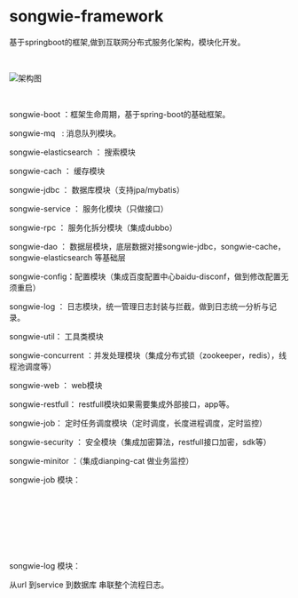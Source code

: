 # songwie-framework
基于springboot的框架,做到互联网分布式服务化架构，模块化开发。


<p>
	<br />
</p>
<p>
	<img src="https://github.com/songwie/songwie-framework/blob/master/%E5%9F%BA%E7%A1%80%E6%A1%86%E6%9E%B6%E5%8C%85%E5%9B%BE.png" alt="架构图" /> 
</p>
<p>
	<br />

songwie-boot ：框架生命周期，基于spring-boot的基础框架。

songwie-mq   : 消息队列模块。

songwie-elasticsearch ： 搜索模块

songwie-cach ： 缓存模块

songwie-jdbc ： 数据库模块（支持jpa/mybatis）

songwie-service ： 服务化模块（只做接口）

songwie-rpc ： 服务化拆分模块（集成dubbo）

songwie-dao ： 数据层模块，底层数据对接songwie-jdbc，songwie-cache，songwie-elasticsearch 等基础层

songwie-config：配置模块（集成百度配置中心baidu-disconf，做到修改配置无须重启）

songwie-log ： 日志模块，统一管理日志封装与拦截，做到日志统一分析与记录。

songwie-util： 工具类模块

songwie-concurrent ：并发处理模块（集成分布式锁（zookeeper，redis），线程池调度等）

songwie-web ： web模块

songwie-restfull： restfull模块如果需要集成外部接口，app等。

songwie-job： 定时任务调度模块（定时调度，长度进程调度，定时监控）

songwie-security ： 安全模块（集成加密算法，restfull接口加密，sdk等）

songwie-minitor ：（集成dianping-cat 做业务监控）

songwie-job 模块：

<p>
	<br />
</p>
<p>
	<img src="http://songwie.com/attached/image/20150215/20150215114720_395.png" alt="" /> 
</p>
<p>
	<br />
</p>
<p>
	<img src="http://songwie.com/attached/image/20150215/20150215114739_785.png" alt="" /> 
</p>
<p>
	<br />
</p>

songwie-log 模块：

从url 到service 到数据库 串联整个流程日志。


